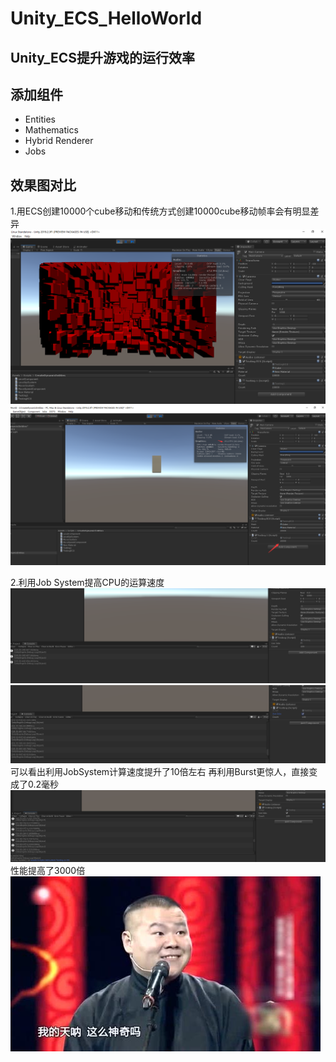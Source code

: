 # Unity_ECS_HelloWorld
## Unity_ECS提升游戏的运行效率

## 添加组件
* Entities
* Mathematics
* Hybrid Renderer
* Jobs

## 效果图对比
1.用ECS创建10000个cube移动和传统方式创建10000cube移动帧率会有明显差异
![](效果图/1.png)
![](效果图/2.png)

2.利用Job System提高CPU的运算速度
![](效果图/3.png)
![](效果图/4.png)
可以看出利用JobSystem计算速度提升了10倍左右
再利用Burst更惊人，直接变成了0.2毫秒
![](效果图/5.png)
性能提高了3000倍
![](效果图/6.jpg)